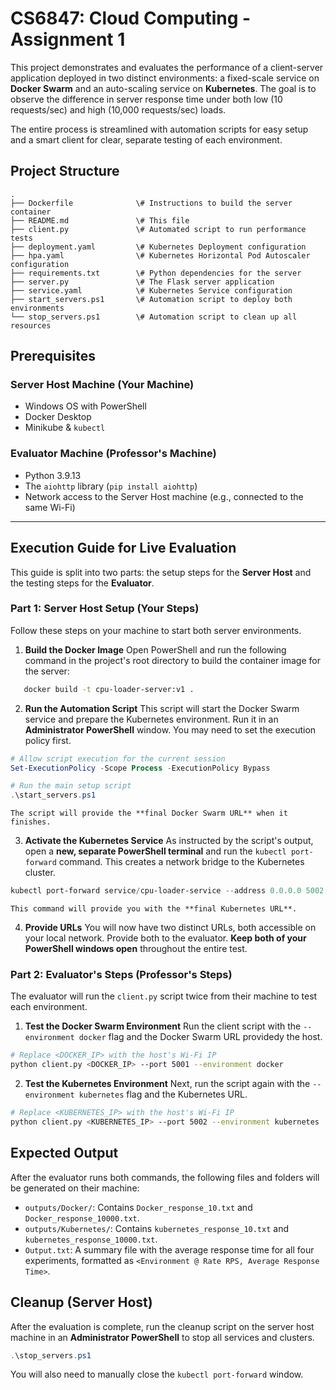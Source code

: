 # CS6847: Cloud Computing - Assignment 1

This project demonstrates and evaluates the performance of a client-server application deployed in two distinct environments: a fixed-scale service on **Docker Swarm** and an auto-scaling service on **Kubernetes**. The goal is to observe the difference in server response time under both low (10 requests/sec) and high (10,000 requests/sec) loads.

The entire process is streamlined with automation scripts for easy setup and a smart client for clear, separate testing of each environment.

## Project Structure

```text
.
├── Dockerfile              \# Instructions to build the server container
├── README.md               \# This file
├── client.py               \# Automated script to run performance tests
├── deployment.yaml         \# Kubernetes Deployment configuration
├── hpa.yaml                \# Kubernetes Horizontal Pod Autoscaler configuration
├── requirements.txt        \# Python dependencies for the server
├── server.py               \# The Flask server application
├── service.yaml            \# Kubernetes Service configuration
├── start_servers.ps1       \# Automation script to deploy both environments
└── stop_servers.ps1        \# Automation script to clean up all resources
```

## Prerequisites

### Server Host Machine (Your Machine)
* Windows OS with PowerShell
* Docker Desktop
* Minikube & `kubectl`

### Evaluator Machine (Professor's Machine)
* Python 3.9.13
* The `aiohttp` library (`pip install aiohttp`)
* Network access to the Server Host machine (e.g., connected to the same Wi-Fi)

---

## Execution Guide for Live Evaluation

This guide is split into two parts: the setup steps for the **Server Host** and the testing steps for the **Evaluator**.

### Part 1: Server Host Setup (Your Steps)

Follow these steps on your machine to start both server environments.

1. **Build the Docker Image**
   Open PowerShell and run the following command in the project's root directory to build the container image for the server:
```bash
   docker build -t cpu-loader-server:v1 .
```

2.  **Run the Automation Script**
    This script will start the Docker Swarm service and prepare the Kubernetes environment. Run it in an **Administrator PowerShell** window. You may need to set the execution policy first.

```powershell
# Allow script execution for the current session
Set-ExecutionPolicy -Scope Process -ExecutionPolicy Bypass

# Run the main setup script
.\start_servers.ps1
```

    The script will provide the **final Docker Swarm URL** when it finishes.

3.  **Activate the Kubernetes Service**
    As instructed by the script's output, open a **new, separate PowerShell terminal** and run the `kubectl port-forward` command. This creates a network bridge to the Kubernetes cluster.

```powershell
kubectl port-forward service/cpu-loader-service --address 0.0.0.0 5002:5000
```

    This command will provide you with the **final Kubernetes URL**.

4.  **Provide URLs**
    You will now have two distinct URLs, both accessible on your local network. Provide both to the evaluator. **Keep both of your PowerShell windows open** throughout the entire test.

### Part 2: Evaluator's Steps (Professor's Steps)

The evaluator will run the `client.py` script twice from their machine to test each environment.

1.  **Test the Docker Swarm Environment**
    Run the client script with the `--environment docker` flag and the Docker Swarm URL providedy the host.

```bash
# Replace <DOCKER_IP> with the host's Wi-Fi IP
python client.py <DOCKER_IP> --port 5001 --environment docker
```

2.  **Test the Kubernetes Environment**
    Next, run the script again with the `--environment kubernetes` flag and the Kubernetes URL.

```bash
# Replace <KUBERNETES_IP> with the host's Wi-Fi IP
python client.py <KUBERNETES_IP> --port 5002 --environment kubernetes
```

## Expected Output

After the evaluator runs both commands, the following files and folders will be generated on their machine:

  * `outputs/Docker/`: Contains `Docker_response_10.txt` and `Docker_response_10000.txt`.
  * `outputs/Kubernetes/`: Contains `kubernetes_response_10.txt` and `kubernetes_response_10000.txt`.
  * `Output.txt`: A summary file with the average response time for all four experiments, formatted as `<Environment @ Rate RPS, Average Response Time>`.

## Cleanup (Server Host)

After the evaluation is complete, run the cleanup script on the server host machine in an **Administrator PowerShell** to stop all services and clusters.

```powershell
.\stop_servers.ps1
```

You will also need to manually close the `kubectl port-forward` window.